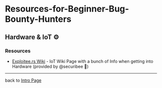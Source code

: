 # Resources-for-Beginner-Bug-Bounty-Hunters

## Hardware & IoT ⚙️

### Resources
- [Exploitee.rs Wiki](https://www.exploitee.rs/index.php/Main_Page) - IoT Wiki Page with a bunch of Info when getting into Hardware (provided by @securibee 🐝)
---
back to [Intro Page](/README.md)